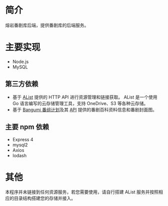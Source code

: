 # 简介

熔岩番剧库后端，提供番剧库的后端服务。

# 主要实现
* Node.js
* MySQL

## 第三方依赖

* 基于 [AList](https://github.com/alist-org/alist) 提供的 HTTP API 进行资源管理和链接获取。 AList 是一个使用 Go 语言编写的云存储管理工具，支持 OneDrive、S3 等各种云存储。
* 基于 [Bangumi 番组计划](http://bgm.tv/)及其 [API](https://bangumi.github.io/api/#/) 提供的番剧百科资料信息和番剧封面图。

## 主要 npm 依赖
* Express 4
* mysql2
* Axios
* lodash

# 其他
本程序并未链接到任何资源服务，若您需要使用，请自行搭建 AList 服务并按照相应的目录结构搭建您的存储并接入。